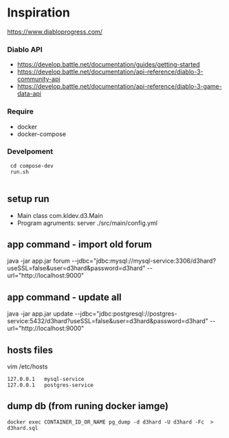 # Inspiration

https://www.diabloprogress.com/

### Diablo API

- https://develop.battle.net/documentation/guides/getting-started
- https://develop.battle.net/documentation/api-reference/diablo-3-community-api
- https://develop.battle.net/documentation/api-reference/diablo-3-game-data-api


### Require

- docker
- docker-compose

### Develpoment

```
 cd compose-dev
 run.sh
 
```

## setup run


- Main class com.kldev.d3.Main
- Program agruments: server ./src/main/config.yml


## app command - import old forum
java -jar app.jar forum --jdbc="jdbc:mysql://mysql-service:3306/d3hard?useSSL=false&user=d3hard&password=d3hard" --url="http://localhost:9000"

## app command - update all
java -jar app.jar update --jdbc="jdbc:postgresql://postgres-service:5432/d3hard?useSSL=false&user=d3hard&password=d3hard" --url="http://localhost:9000"


## hosts files

vim /etc/hosts
```
127.0.0.1   mysql-service
127.0.0.1   postgres-service
```

## dump db (from runing docker iamge)

```
docker exec CONTAINER_ID_OR_NAME pg_dump -d d3hard -U d3hard -Fc  > d3hard.sql
```